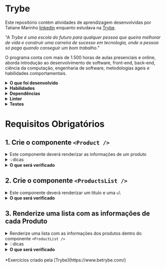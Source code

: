 # Trybe

Este repositório contém atividades de aprendizagem desenvolvidas por Tatiane Marinho [linkedin](https://www.linkedin.com/in/marinhotatiane/) enquanto estudava na [Trybe](https://www.betrybe.com/).

_"A Trybe é uma escola do futuro para qualquer pessoa que queira melhorar de vida e construir uma carreira de sucesso em tecnologia, onde a pessoa só paga quando conseguir um bom trabalho."_

O programa conta com mais de 1.500 horas de aulas presenciais e online, aborda introdução ao desenvolvimento de software, front-end, back-end, ciência da computação, engenharia de software, metodologias ágeis e habilidades comportamentais.<br>

<details>
  <summary><strong>O que foi desenvolvido</strong></summary><br />
Neste exercício,foi implementado de forma simplificada uma lista de produtos, utilizando React. A aplicação deve possuir um cabeçalho e uma lista de produtos.

Foi <strong>obrigatório</strong> implementar <strong>pelo menos</strong> um destes dois componentes:
<ol>
  <li>
    <strong>ProductsList</strong>: esse componente representa a lista de produtos. Ele recebe como entrada uma lista de produtos para serem mostrados na tela. Para cada um desses produtos recebidos, o componente de lista chama o componente citado abaixo (Product).</li>
  <li>
    <strong>Product</strong>: como o próprio nome diz, esse componente representa um produto. Ele recebe como entrada um objeto que contém informações referentes a um produto específico. Esse componente precisa retornar as seguintes informações obrigatórias que serão mostradas para quem usar a aplicação:
    <ul>
      <li>nome do produto;</li>
      <li>preço do produto;</li>
      <li>imagem do produto.</li>
    </ul>
  </li>
</ol>

</details>
<details>
  <summary><strong>Habilidades</strong></summary><br />

- Criar componentes React reutilizáveis;

- Renderizar as informações contidas em um array em forma de componente;

</details>

<details>
<summary><strong>Dependências</strong></summary><br />
Para instalar as dependências :  - `npm install`

</details>

<details>
  <summary><strong>Linter</strong></summary><br />
 Foi desenvolvido pela Trybe.

</details>

<details>
<summary><strong>Testes</strong></summary><br />
**Testes desenvolvidos pela Trybe**

Todos os requisitos do projeto foram testados **automaticamente** por meio do [React Testing Library (RTL)](https://testing-library.com/docs/react-testing-library/intro). 

## Observações técnicas

Alguns requisitos seguiram um padrão pré-estabelecido para que os testes automáticos funcionem corretamente. 

</details>

# Requisitos Obrigatórios

## 1. Crie o componente `<Product />`

<details>
  <summary>Este componente deverá renderizar as informações de um produto</summary>
  
  - Ele deve ser criado dentro da pasta `src/components`.
  
  - Este componente deverá:
    - receber uma `prop` chamada `productInfo`, que será um objeto com as informações de um produto.

    - conter uma tag `li` que envolva todo o seu conteúdo.
  
  - Dentro dessa `li`, este componente deverá renderizar as seguintes informações (que estão dentro do objeto recebido via `props` chamada `productInfo`):

    - o nome do produto;
    - o preço do produto;
    - a imagem do produto.
      - Conter na imagem o atributo `alt` com o valor do nome do produto.
    
  <details>
    <summary><strong>Estrutura do objeto produto</strong></summary>

  ```js
  {
    id: 1,
    title: 'iPhone 9',
    description: 'An apple mobile which is nothing like apple',
    price: 549,
    discountPercentage: 12.96,
    rating: 4.69,
    stock: 94,
    brand: 'Apple',
    category: 'smartphones',
    image: 'https://i.dummyjson.com/data/products/1/thumbnail.jpg',
  }
  ```

  </details>
</details>

<details>
  <summary>💡dicas</summary>

  - Abra o arquivo `src/data.ts` e veja o nome das propriedades de cada produto, escolhendo assim os atributos que mais se adéquam ao projeto. Verificar como receberemos um objeto, bem como o nome de suas chaves, e quais devemos utilizar para resolver nosso requisito, faz parte do dia-a-dia de pessoas programadoras. 😄

</details>

<details>
  <summary><strong>O que será verificado</strong></summary>

  - Será verificado se o:
  
    - componente possui a tag `li` envolvendo seu conteúdo.
  
    - nome do produto passado via `props` é renderizado.
  
    - preço do produto passado via `props` é renderizado.
  
  - Será validado se a imagem do produto passado via `props` é renderizada.
  
  - Será validado se a imagem do produto possui o atributo `alt` com o nome do produto passado via `props`.

</details>

## 2. Crie o componente `<ProductsList />`

<details>
  <summary>Este componente deverá renderizar um título e uma <code>ul</code></summary>

  - Este componente deverá:

    - ser criado dentro da pasta `src/components`.

    - conter uma tag `h1` com o texto `Lista de produtos`.
  
    - conter uma tag `ul`. Por enquanto, essa lista estará vazia.

    - receber uma lista de produtos através da `props children`.
      - o `children` deve ser exibido dentro da tag `ul`

    > não se preocupe em passar essa lista de produtos por enquanto, isso será feito no requisito 3.

  - Ser renderizado dentro do `App.tsx`.

</details>

<details>
  <summary><strong>O que será verificado</strong></summary>

  - Será validado se:

    - uma tag `h1` com o texto `Lista de produtos` é renderizado dentro do componente `<ProductsList />`.

    - uma tag `ul` é renderizada dentro do componente `<ProductsList />`.

    - o componente `<ProductsList />` exibe dentro da tag `ul` o que foi passado por meio da `props children`.

    - o componente `<ProductsList />` é renderizado dentro do `App.tsx`.

</details>

## 3. Renderize uma lista com as informações de cada Produto

<details>
  <summary>Renderize uma lista com as informações dos produtos dentro do componente <code>&lt;ProductList /&gt;</code></summary>

  - Você encontrará a lista com as informações dos produtos no arquivo `src/data.ts`.
  
  - Faça a importação do `src/data.ts` no componente `App.tsx`.

  - O componente `<ProductsList />` deve receber a lista de produtos por meio do `propsChildren`.

  - Cada produto da lista deverá ser renderizado pelo componente `Product`. Passe as informações do produto por meio da props `productInfo` que já existe nesse componente.

</details>

<details>
  <summary>💡dicas</summary>

  - Lembre-se de que, quando você está renderizando uma lista no React, é necessário adicionar um atributo `key` em cada elemento. Você pode usar o `id` do produto como `key`.

</details>

<details>
  <summary><strong>O que será verificado</strong></summary>

  - Se o componente `<ProductsList />` renderiza a quantidade correta de elementos.

  - Se todos os elementos da lista são renderizados.

</details>

<br>
*Exercicíos criado pela [Trybe](https://www.betrybe.com/)
